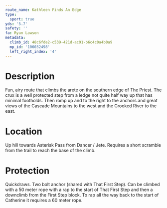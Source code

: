 ```yaml
---
route_name: Kathleen Finds An Edge
type:
  sport: true
yds: '5.7'
safety: ''
fa: Ryan Lawson
metadata:
  climb_id: 48c6fde2-c539-421d-ac91-b6c4c0a4b0a9
  mp_id: '106032498'
  left_right_index: '4'
---
```

# Description
Fun, airy route that climbs the arete on the southern edge of The Priest.  The crux is a well protected step from a ledge not quite half way up that has minimal footholds. Then romp up and to the right to the anchors and great views of the Cascade Mountains to the west and the Crooked River to the east.

# Location
Up hill towards Asterisk Pass from Dancer / Jete. Requires a short scramble from the trail to reach the base of the climb.

# Protection
Quickdraws.  Two bolt anchor (shared with That First Step).  Can be climbed with a 50 meter rope with a rap to the start of That First Step and then a downclimb from the First Step block.  To rap all the way back to the start of Catherine it requires a 60 meter rope.

